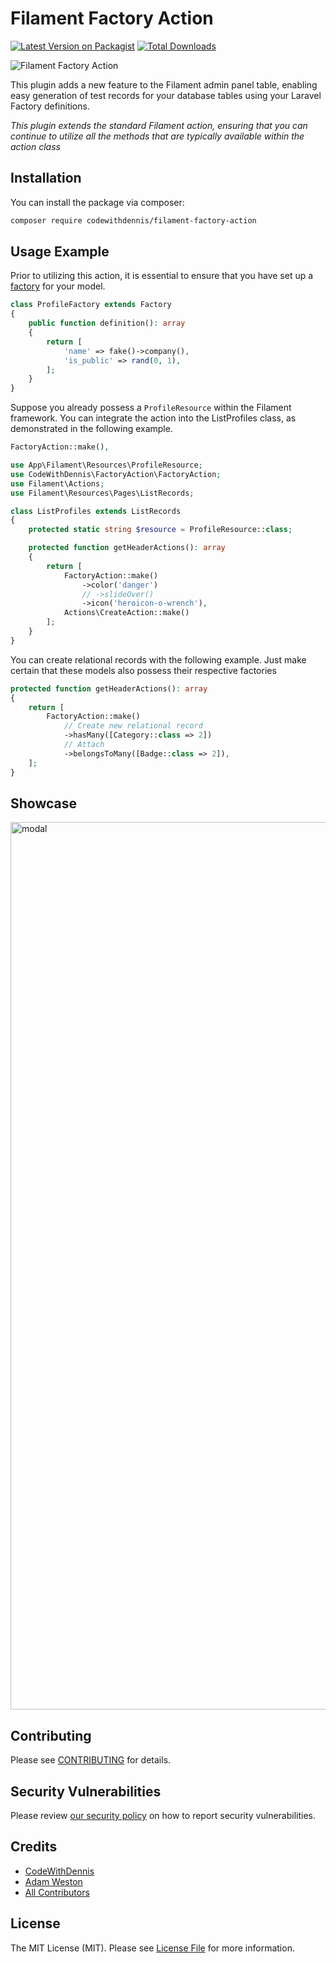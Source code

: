# Filament Factory Action

[![Latest Version on Packagist](https://img.shields.io/packagist/v/codewithdennis/filament-factory-action.svg?style=flat-square)](https://packagist.org/packages/codewithdennis/filament-factory-action)
[![Total Downloads](https://img.shields.io/packagist/dt/codewithdennis/filament-factory-action.svg?style=flat-square)](https://packagist.org/packages/codewithdennis/filament-factory-action)

![Filament Factory Action](https://github.com/CodeWithDennis/filament-factory-action/assets/23448484/405e92b9-68f5-4983-9619-2ce00a56eeab)


This plugin adds a new feature to the Filament admin panel table, enabling easy generation of test records for your database tables using your Laravel Factory definitions.

_This plugin extends the standard Filament action, ensuring that you can continue to utilize all the methods that are typically available within the action class_

## Installation
You can install the package via composer:

```bash
composer require codewithdennis/filament-factory-action
```

## Usage Example

Prior to utilizing this action, it is essential to ensure that you have set up a [factory](https://laravel.com/docs/10.x/eloquent-factories) for your model.

```php
class ProfileFactory extends Factory
{
    public function definition(): array
    {
        return [
            'name' => fake()->company(),
            'is_public' => rand(0, 1),
        ];
    }
}
````

Suppose you already possess a `ProfileResource` within the Filament framework. You can integrate the action into the ListProfiles class, as demonstrated in the following example.

```php
FactoryAction::make(),
```

```PHP
use App\Filament\Resources\ProfileResource;
use CodeWithDennis\FactoryAction\FactoryAction;
use Filament\Actions;
use Filament\Resources\Pages\ListRecords;

class ListProfiles extends ListRecords
{
    protected static string $resource = ProfileResource::class;

    protected function getHeaderActions(): array
    {
        return [
            FactoryAction::make()
                ->color('danger')
                // ->slideOver()
                ->icon('heroicon-o-wrench'),
            Actions\CreateAction::make()
        ];
    }
}
```

You can create relational records with the following example. Just make certain that these models also possess their respective factories

```PHP
protected function getHeaderActions(): array
{
    return [
        FactoryAction::make()
            // Create new relational record
            ->hasMany([Category::class => 2])
            // Attach
            ->belongsToMany([Badge::class => 2]),
    ];
}
```

## Showcase
<img width="1420" alt="modal" src="https://github.com/CodeWithDennis/filament-factory-action/assets/23448484/a4d6a785-977e-4c3c-ad03-96ee06bd3c06">

## Contributing

Please see [CONTRIBUTING](.github/CONTRIBUTING.md) for details.

## Security Vulnerabilities

Please review [our security policy](../../security/policy) on how to report security vulnerabilities.

## Credits

- [CodeWithDennis](https://github.com/CodeWithDennis)
- [Adam Weston](https://github.com/awcodes)
- [All Contributors](../../contributors)

## License

The MIT License (MIT). Please see [License File](LICENSE.md) for more information.
